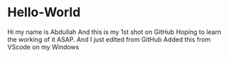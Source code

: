 # Hello-World
Hi my name is Abdullah
And this is my 1st shot on GitHub
Hoping to learn the working of it ASAP.
And I just edited from GitHub
Added this from VScode on my Windows